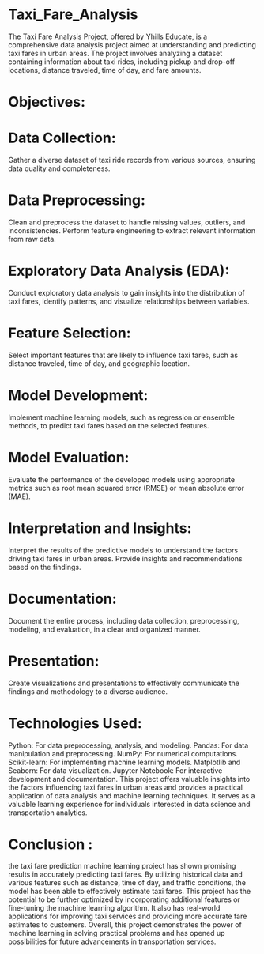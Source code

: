 # Taxi_Fare_Analysis
The Taxi Fare Analysis Project, offered by Yhills Educate, is a comprehensive data analysis project aimed at understanding and predicting taxi fares in urban areas. The project involves analyzing a dataset containing information about taxi rides, including pickup and drop-off locations, distance traveled, time of day, and fare amounts.

# Objectives:

# Data Collection: 
Gather a diverse dataset of taxi ride records from various sources, ensuring data quality and completeness.
# Data Preprocessing: 
Clean and preprocess the dataset to handle missing values, outliers, and inconsistencies. Perform feature engineering to extract relevant information from raw data.
# Exploratory Data Analysis (EDA): 
Conduct exploratory data analysis to gain insights into the distribution of taxi fares, identify patterns, and visualize relationships between variables.
# Feature Selection:
Select important features that are likely to influence taxi fares, such as distance traveled, time of day, and geographic location.
# Model Development:
Implement machine learning models, such as regression or ensemble methods, to predict taxi fares based on the selected features.
# Model Evaluation: 
Evaluate the performance of the developed models using appropriate metrics such as root mean squared error (RMSE) or mean absolute error (MAE).
# Interpretation and Insights:
Interpret the results of the predictive models to understand the factors driving taxi fares in urban areas. Provide insights and recommendations based on the findings.
# Documentation: 
Document the entire process, including data collection, preprocessing, modeling, and evaluation, in a clear and organized manner.
# Presentation:
Create visualizations and presentations to effectively communicate the findings and methodology to a diverse audience.

# Technologies Used:

Python: For data preprocessing, analysis, and modeling.
Pandas: For data manipulation and preprocessing.
NumPy: For numerical computations.
Scikit-learn: For implementing machine learning models.
Matplotlib and Seaborn: For data visualization.
Jupyter Notebook: For interactive development and documentation.
This project offers valuable insights into the factors influencing taxi fares in urban areas and provides a practical application of data analysis and machine learning techniques. It serves as a valuable learning experience for individuals interested in data science and transportation analytics.

# Conclusion :
the taxi fare prediction machine learning project has shown promising results in accurately predicting taxi fares. By utilizing historical data and various features such as distance, time of day, and traffic conditions, the model has been able to effectively estimate taxi fares.
This project has the potential to be further optimized by incorporating additional features or fine-tuning the machine learning algorithm. It also has real-world applications for improving taxi services and providing more accurate fare estimates to customers.
Overall, this project demonstrates the power of machine learning in solving practical problems and has opened up possibilities for future advancements in transportation services.
